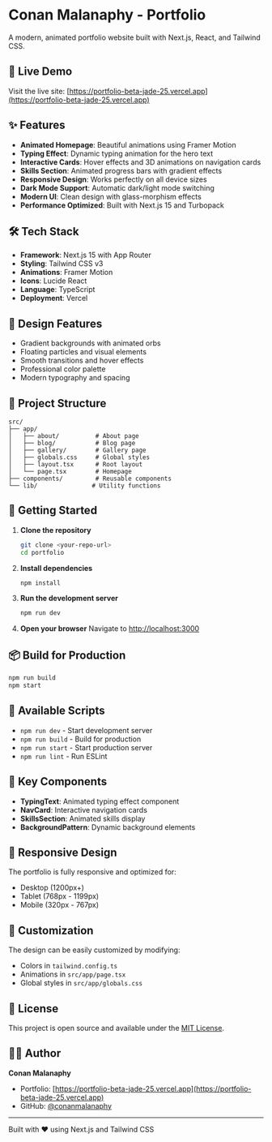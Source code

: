 # Conan Malanaphy - Portfolio

A modern, animated portfolio website built with Next.js, React, and Tailwind CSS.

## 🚀 Live Demo

Visit the live site: [https://portfolio-beta-jade-25.vercel.app](https://portfolio-beta-jade-25.vercel.app)

## ✨ Features

- **Animated Homepage**: Beautiful animations using Framer Motion
- **Typing Effect**: Dynamic typing animation for the hero text
- **Interactive Cards**: Hover effects and 3D animations on navigation cards
- **Skills Section**: Animated progress bars with gradient effects
- **Responsive Design**: Works perfectly on all device sizes
- **Dark Mode Support**: Automatic dark/light mode switching
- **Modern UI**: Clean design with glass-morphism effects
- **Performance Optimized**: Built with Next.js 15 and Turbopack

## 🛠️ Tech Stack

- **Framework**: Next.js 15 with App Router
- **Styling**: Tailwind CSS v3
- **Animations**: Framer Motion
- **Icons**: Lucide React
- **Language**: TypeScript
- **Deployment**: Vercel

## 🎨 Design Features

- Gradient backgrounds with animated orbs
- Floating particles and visual elements
- Smooth transitions and hover effects
- Professional color palette
- Modern typography and spacing

## 📁 Project Structure

```
src/
├── app/
│   ├── about/          # About page
│   ├── blog/           # Blog page
│   ├── gallery/        # Gallery page
│   ├── globals.css     # Global styles
│   ├── layout.tsx      # Root layout
│   └── page.tsx        # Homepage
├── components/         # Reusable components
└── lib/               # Utility functions
```

## 🚀 Getting Started

1. **Clone the repository**
   ```bash
   git clone <your-repo-url>
   cd portfolio
   ```

2. **Install dependencies**
   ```bash
   npm install
   ```

3. **Run the development server**
   ```bash
   npm run dev
   ```

4. **Open your browser**
   Navigate to [http://localhost:3000](http://localhost:3000)

## 📦 Build for Production

```bash
npm run build
npm start
```

## 🎯 Available Scripts

- `npm run dev` - Start development server
- `npm run build` - Build for production
- `npm run start` - Start production server
- `npm run lint` - Run ESLint

## 🌟 Key Components

- **TypingText**: Animated typing effect component
- **NavCard**: Interactive navigation cards
- **SkillsSection**: Animated skills display
- **BackgroundPattern**: Dynamic background elements

## 📱 Responsive Design

The portfolio is fully responsive and optimized for:
- Desktop (1200px+)
- Tablet (768px - 1199px)
- Mobile (320px - 767px)

## 🎨 Customization

The design can be easily customized by modifying:
- Colors in `tailwind.config.ts`
- Animations in `src/app/page.tsx`
- Global styles in `src/app/globals.css`

## 📄 License

This project is open source and available under the [MIT License](LICENSE).

## 👨‍💻 Author

**Conan Malanaphy**
- Portfolio: [https://portfolio-beta-jade-25.vercel.app](https://portfolio-beta-jade-25.vercel.app)
- GitHub: [@conanmalanaphy](https://github.com/conanmalanaphy)

---

Built with ❤️ using Next.js and Tailwind CSS